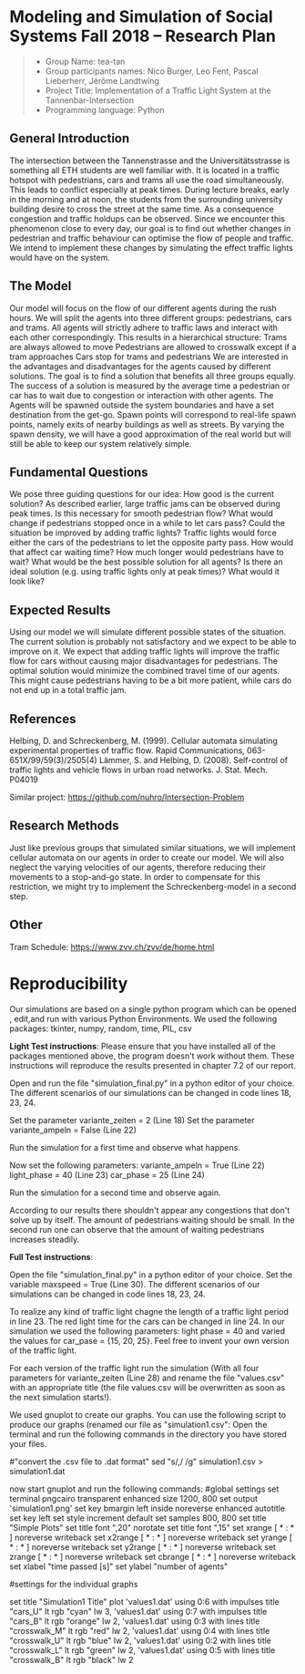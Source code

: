# Modeling and Simulation of Social Systems Fall 2018 – Research Plan

> * Group Name: tea-tan
> * Group participants names: Nico Burger, Leo Fent, Pascal Lieberherr, Jérôme Landtwing
> * Project Title: Implementation of a Traffic Light System at the Tannenbar-Intersection
> * Programming language: Python

## General Introduction
The intersection between the Tannenstrasse and the Universitätsstrasse is something all ETH students are well familiar with. It is located in a traffic hotspot with pedestrians, cars and trams all use the road simultaneously. This leads to conflict especially at peak times. During lecture breaks, early in the morning and at noon, the students from the surrounding university building desire to cross the street at the same time. As a consequence congestion and traffic holdups can be observed. 
Since we encounter this phenomenon close to every day, our goal is to find out whether changes in pedestrian and traffic behaviour can optimise the flow of people and traffic. We intend to implement these changes by simulating the effect traffic lights would have on the system.

## The Model
Our model will focus on the flow of our different agents during the rush hours. We will split the agents into three different groups: pedestrians, cars and trams. All agents will strictly adhere to traffic laws and interact with each other correspondingly. This results in a hierarchical structure:
Trams are always allowed to move
Pedestrians are allowed to crosswalk except if a tram approaches
Cars stop for trams and pedestrians
We are interested in the advantages and disadvantages for the agents caused by different solutions. The goal is to find a solution that benefits all three groups equally. The success of a solution is measured by the average time a pedestrian or car has to wait due to congestion or interaction with other agents.
The Agents will be spawned outside the system boundaries and have a set destination from the get-go. Spawn points will correspond to real-life spawn points, namely exits of nearby buildings as well as streets. By varying the spawn density, we will have a good approximation of the real world but will still be able to keep our system relatively simple.

## Fundamental Questions
We pose three guiding questions for our idea:
How good is the current solution?
As described earlier, large traffic jams can be observed during peak times. Is this necessary for smooth pedestrian flow? What would change if pedestrians stopped once in a while to let cars pass?
Could the situation be improved by adding traffic lights? 
Traffic lights would force either the cars of the pedestrians to let the opposite party pass. How would that affect car waiting time? How much longer would pedestrians have to wait?
What would be the best possible solution for all agents?
Is there an ideal solution (e.g. using traffic lights only at peak times)? What would it look like?

## Expected Results
Using our model we will simulate different possible states of the situation.
The current solution is probably not satisfactory and we expect to be able to improve on it.
We expect that adding traffic lights will improve the traffic flow for cars without causing major disadvantages for pedestrians.
The optimal solution would minimize the combined travel time of our agents.
This might cause pedestrians having to be a bit more patient, while cars do not end up in a total traffic jam.

## References					
Helbing, D. and Schreckenberg, M. (1999). Cellular automata simulating experimental properties of traffic flow. Rapid Communications, 063-651X/99/59(3)/2505(4)	 	 Lämmer, S. and Helbing, D. (2008). Self-control of traffic lights and vehicle flows in urban road networks. J. Stat. Mech. P04019

Similar project: https://github.com/nuhro/Intersection-Problem


## Research Methods
Just like previous groups that simulated similar situations, we will implement cellular automata on our agents in order to create our model.
We will also neglect the varying velocities of our agents, therefore reducing their movements to a stop-and-go state. In order to compensate for this restriction, we might try to implement the Schreckenberg-model in a second step.

## Other
Tram Schedule: https://www.zvv.ch/zvv/de/home.html

# Reproducibility

Our simulations are based on a single python program which can be opened , edit,and run with various Python Environments. 
We used the following packages: tkinter, numpy, random, time, PIL, csv


**Light Test instructions**:
Please ensure that you have installed all of the packages mentioned above, the program doesn't work without them.
These instructions will reproduce the results presented in chapter 7.2 of our report.

Open and run the file "simulation_final.py" in a python editor of your choice.
The different scenarios of our simulations can be changed in code lines 18, 23, 24.

Set the parameter variante_zeiten = 2 (Line 18)
Set the parameter variante_ampeln = False (Line 22)

Run the simulation for a first time and observe what happens.

Now set the following parameters: 
variante_ampeln = True (Line 22)
light_phase = 40 (Line 23)
car_phase = 25 (Line 24)

Run the simulation for a second time and observe again.

According to our results there shouldn't appear any congestions that don't solve up by itself. The amount of pedestrians waiting should be small. In the second run one can observe that the amount of waiting pedestrians increases steadily.


**Full Test instructions**:

Open the file "simulation_final.py" in a python editor of your choice.
Set the variable maxspeed = True (Line 30).
The different scenarios of our simulations can be changed in code lines 18, 23, 24.

To realize any kind of traffic light chagne the length of a traffic light period in line 23. The red light time for the cars can be changed in line 24. 
In our simulation we used the following parameters: light phase = 40 and varied the values for car_pase = {15, 20, 25}. Feel free to invent your own version of the traffic light.

For each version of the traffic light run the simulation (With all four parameters for variante_zeiten (Line 28) and rename the file "values.csv" with an appropriate title (the file values.csv will be overwritten as soon as the next simulation starts!).


We used gnuplot to create our graphs. You can use the following script to produce our graphs (renamed our file as "simulation1.csv":
Open the terminal and run the following commands in the directory you have stored your files.

#"convert the .csv file to .dat format"
sed "s/,/ /g" simulation1.csv > simulation1.dat

now start gnuplot and run the following commands: 
#global settings
set terminal pngcairo  transparent enhanced size 1200, 800 
set output 'simulation1.png'
set key bmargin left inside noreverse enhanced autotitle
set key left
set style increment default
set samples 800, 800
set title "Simple Plots" 
set title  font ",20" norotate
set title font ",15"
set xrange [ * : * ] noreverse writeback
set x2range [ * : * ] noreverse writeback
set yrange [ * : * ] noreverse writeback
set y2range [ * : * ] noreverse writeback
set zrange [ * : * ] noreverse writeback
set cbrange [ * : * ] noreverse writeback
set xlabel "time passed [s]"
set ylabel "number of agents"

#settings for the individual graphs

set title "Simulation1 Title"
plot 'values1.dat' using 0:6 with impulses title "cars_U" lt rgb "cyan" lw 3, 'values1.dat' using 0:7 with impulses title "cars_B" lt rgb "orange" lw 2, 'values1.dat' using 0:3 with lines title "crosswalk_M" lt rgb "red" lw 2, 'values1.dat' using 0:4 with lines title "crosswalk_U" lt rgb "blue" lw 2, 'values1.dat' using 0:2 with lines title "crosswalk_L" lt rgb "green" lw 2, 'values1.dat' using 0:5 with lines title "crosswalk_B" lt rgb "black" lw 2 







